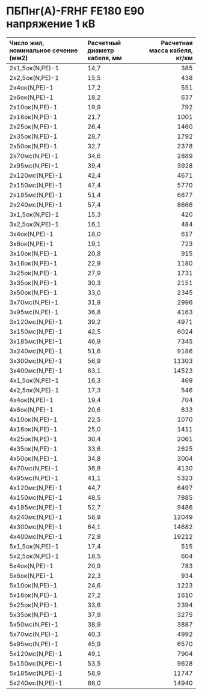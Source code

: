 # ПБПнг(А)-FRHF FE180 E90 напряжение 1 кВ

| Число жил, номинальное сечение (мм2)   | Расчетный диаметр кабеля, мм   |   Расчетная масса кабеля, кг/км |
|:---------------------------------------|:-------------------------------|--------------------------------:|
| 2х1,5ок(N,PE)-1                        | 14,7                           |                             385 |
| 2х2,5ок(N,PE)-1                        | 15,5                           |                             438 |
| 2х4ок(N,PE)-1                          | 17,2                           |                             551 |
| 2х6ок(N,PE)-1                          | 18,2                           |                             637 |
| 2х10ок(N,PE)-1                         | 19,9                           |                             792 |
| 2х16ок(N,PE)-1                         | 21,7                           |                            1001 |
| 2х25ок(N,PE)-1                         | 26,4                           |                            1460 |
| 2х35ок(N,PE)-1                         | 28,7                           |                            1792 |
| 2х50ок(N,PE)-1                         | 32,7                           |                            2378 |
| 2х70мс(N,PE)-1                         | 34,6                           |                            2889 |
| 2х95мс(N,PE)-1                         | 39,4                           |                            3928 |
| 2х120мс(N,PE)-1                        | 42,4                           |                            4671 |
| 2х150мс(N,PE)-1                        | 47,4                           |                            5770 |
| 2х185мс(N,PE)-1                        | 51,4                           |                            6877 |
| 2х240мс(N,PE)-1                        | 57,4                           |                            8666 |
| 3х1,5ок(N,PE)-1                        | 15,3                           |                             420 |
| 3х2,5ок(N,PE)-1                        | 16,1                           |                             484 |
| 3х4ок(N,PE)-1                          | 18,0                           |                             617 |
| 3х6ок(N,PE)-1                          | 19,1                           |                             723 |
| 3х10ок(N,PE)-1                         | 20,8                           |                             915 |
| 3х16ок(N,PE)-1                         | 22,9                           |                            1180 |
| 3х25ок(N,PE)-1                         | 27,9                           |                            1731 |
| 3х35ок(N,PE)-1                         | 30,3                           |                            2151 |
| 3х50ок(N,PE)-1                         | 33,0                           |                            2345 |
| 3х70мс(N,PE)-1                         | 31,9                           |                            2996 |
| 3х95мс(N,PE)-1                         | 36,8                           |                            4163 |
| 3х120мс(N,PE)-1                        | 39,2                           |                            4971 |
| 3х150мс(N,PE)-1                        | 42,5                           |                            6024 |
| 3х185мс(N,PE)-1                        | 46,9                           |                            7345 |
| 3х240мс(N,PE)-1                        | 51,6                           |                            9186 |
| 3х300мс(N,PE)-1                        | 56,9                           |                           11303 |
| 3х400мс(N,PE)-1                        | 63,1                           |                           14523 |
| 4x1,5ок(N,PE)-1                        | 16,3                           |                             469 |
| 4x2,5ок(N,PE)-1                        | 17,3                           |                             546 |
| 4x4ок(N,PE)-1                          | 19,4                           |                             704 |
| 4x6ок(N,PE)-1                          | 20,6                           |                             833 |
| 4x10ок(N,PE)-1                         | 22,5                           |                            1070 |
| 4x16ок(N,PE)-1                         | 25,0                           |                            1411 |
| 4x25ок(N,PE)-1                         | 30,4                           |                            2061 |
| 4x35ок(N,PE)-1                         | 33,6                           |                            2625 |
| 4x50ок(N,PE)-1                         | 34,8                           |                            3004 |
| 4x70мс(N,PE)-1                         | 36,8                           |                            4130 |
| 4x95мс(N,PE)-1                         | 41,1                           |                            5323 |
| 4x120мс(N,PE)-1                        | 44,7                           |                            6497 |
| 4x150мс(N,PE)-1                        | 48,5                           |                            7885 |
| 4x185мс(N,PE)-1                        | 52,7                           |                            9486 |
| 4x240мс(N,PE)-1                        | 58,9                           |                           12049 |
| 4x300мс(N,PE)-1                        | 64,1                           |                           14682 |
| 4x400мс(N,PE)-1                        | 72,8                           |                           19212 |
| 5x1,5ок(N,PE)-1                        | 17,4                           |                             515 |
| 5x2,5ок(N,PE)-1                        | 18,5                           |                             604 |
| 5x4ок(N,PE)-1                          | 20,9                           |                             783 |
| 5x6ок(N,PE)-1                          | 22,3                           |                             934 |
| 5x10ок(N,PE)-1                         | 24,6                           |                            1223 |
| 5x16ок(N,PE)-1                         | 27,2                           |                            1610 |
| 5x25ок(N,PE)-1                         | 33,6                           |                            2394 |
| 5x35ок(N,PE)-1                         | 37,9                           |                            3275 |
| 5x50мс(N,PE)-1                         | 38,9                           |                            3887 |
| 5x70мс(N,PE)-1                         | 40,3                           |                            4992 |
| 5x95мс(N,PE)-1                         | 45,9                           |                            6570 |
| 5x120мс(N,PE)-1                        | 49,1                           |                            7904 |
| 5x150мс(N,PE)-1                        | 53,5                           |                            9628 |
| 5x185мс(N,PE)-1                        | 58,9                           |                           11747 |
| 5x240мс(N,PE)-1                        | 66,0                           |                           14940 |